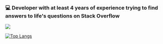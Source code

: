 ### :computer: Developer with at least 4 years of experience trying to find answers to life's questions on Stack Overflow

<img src="https://github-readme-stats.vercel.app/api?username=Dinoattitude&&show_icons=true&title_color=927ea3&icon_color=da6c77&text_color=e8a287&bg_color=DEG,2b465d,304f69,365875">

[![Top Langs](https://github-readme-stats.vercel.app/api/top-langs/?username=Dinoattitude)](https://github.com/anuraghazra/github-readme-stats)
